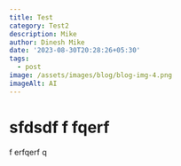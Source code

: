 ```yaml
---
title: Test
category: Test2
description: Mike
author: Dinesh Mike
date: '2023-08-30T20:28:26+05:30'
tags:
  - post
image: /assets/images/blog/blog-img-4.png
imageAlt: AI
---
```

# sfdsdf f fqerf 

f erfqerf q
